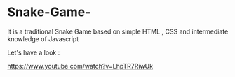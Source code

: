 # Snake-Game-
It is a traditional Snake Game based on simple HTML , CSS and intermediate knowledge of Javascript

Let's have a look :

https://www.youtube.com/watch?v=LhpTR7RiwUk
